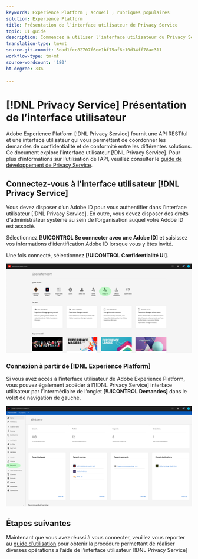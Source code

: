 ```yaml
---
keywords: Experience Platform ; accueil ; rubriques populaires
solution: Experience Platform
title: Présentation de l’interface utilisateur de Privacy Service
topic: UI guide
description: Commencez à utiliser l’interface utilisateur du Privacy Service pour coordonner et surveiller les demandes de confidentialité dans diverses applications Experience Cloud.
translation-type: tm+mt
source-git-commit: 5dad1fcc82707f6ee1bf75af6c10d34ff78ac311
workflow-type: tm+mt
source-wordcount: '180'
ht-degree: 33%

---
```



# [!DNL Privacy Service] Présentation de l’interface utilisateur

Adobe Experience Platform [!DNL Privacy Service] fournit une API RESTful et une interface utilisateur qui vous permettent de coordonner les demandes de confidentialité et de conformité entre les différentes solutions. Ce document explore l&#39;interface utilisateur [!DNL Privacy Service]. Pour plus d’informations sur l’utilisation de l’API, veuillez consulter le [guide de développement de Privacy Service](../api/getting-started.md).

## Connectez-vous à l&#39;interface utilisateur [!DNL Privacy Service]

Vous devez disposer d’un Adobe ID pour vous authentifier dans l’interface utilisateur [!DNL Privacy Service]. En outre, vous devez disposer des droits d’administrateur système au sein de l’organisation auquel votre Adobe ID est associé.

Sélectionnez **[!UICONTROL Se connecter avec une Adobe ID]** et saisissez vos informations d’identification Adobe ID lorsque vous y êtes invité.

Une fois connecté, sélectionnez **[!UICONTROL Confidentialité UI]**.

![](../images/ui-overview/quick-access.png)

### Connexion à partir de [!DNL Experience Platform]

Si vous avez accès à l’interface utilisateur de Adobe Experience Platform, vous pouvez également accéder à l’[!DNL Privacy Service] interface utilisateur par l’intermédiaire de l’onglet **[!UICONTROL Demandes]** dans le volet de navigation de gauche.

![](../images/ui-overview/platform.png)

## Étapes suivantes

Maintenant que vous avez réussi à vous connecter, veuillez vous reporter au [guide d’utilisation](user-guide.md) pour obtenir la procédure permettant de réaliser diverses opérations à l’aide de l’interface utilisateur [!DNL Privacy Service]